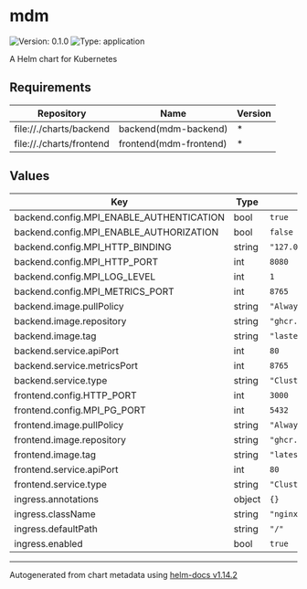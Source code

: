 # mdm

![Version: 0.1.0](https://img.shields.io/badge/Version-0.1.0-informational?style=flat-square) ![Type: application](https://img.shields.io/badge/Type-application-informational?style=flat-square)

A Helm chart for Kubernetes

## Requirements

| Repository | Name | Version |
|------------|------|---------|
| file://./charts/backend | backend(mdm-backend) | * |
| file://./charts/frontend | frontend(mdm-frontend) | * |

## Values

| Key | Type | Default | Description |
|-----|------|---------|-------------|
| backend.config.MPI_ENABLE_AUTHENTICATION | bool | `true` |  |
| backend.config.MPI_ENABLE_AUTHORIZATION | bool | `false` |  |
| backend.config.MPI_HTTP_BINDING | string | `"127.0.0.1"` |  |
| backend.config.MPI_HTTP_PORT | int | `8080` |  |
| backend.config.MPI_LOG_LEVEL | int | `1` |  |
| backend.config.MPI_METRICS_PORT | int | `8765` |  |
| backend.image.pullPolicy | string | `"Always"` |  |
| backend.image.repository | string | `"ghcr.io/healthsamurai/mpi/backend"` |  |
| backend.image.tag | string | `"lastest"` |  |
| backend.service.apiPort | int | `80` |  |
| backend.service.metricsPort | int | `8765` |  |
| backend.service.type | string | `"ClusterIP"` |  |
| frontend.config.HTTP_PORT | int | `3000` |  |
| frontend.config.MPI_PG_PORT | int | `5432` |  |
| frontend.image.pullPolicy | string | `"Always"` |  |
| frontend.image.repository | string | `"ghcr.io/healthsamurai/mpi/frontend"` |  |
| frontend.image.tag | string | `"latest"` |  |
| frontend.service.apiPort | int | `80` |  |
| frontend.service.type | string | `"ClusterIP"` |  |
| ingress.annotations | object | `{}` |  |
| ingress.className | string | `"nginx"` |  |
| ingress.defaultPath | string | `"/"` |  |
| ingress.enabled | bool | `true` |  |

----------------------------------------------
Autogenerated from chart metadata using [helm-docs v1.14.2](https://github.com/norwoodj/helm-docs/releases/v1.14.2)
